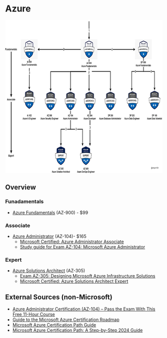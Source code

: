 # Azure

<img src="image.png" width=780 height=492 />

## Overview

### Funadamentals

* [Azure Fundamentals](fundamentals.md) (AZ-900) - $99

### Associate

* [Azure Administrator](administrator.md) (AZ-104)- $165
  * [Microsoft Certified: Azure Administrator Associate](https://learn.microsoft.com/en-us/credentials/certifications/azure-administrator/)
  * [Study guide for Exam AZ-104: Microsoft Azure Administrator](https://learn.microsoft.com/en-us/credentials/certifications/resources/study-guides/az-104)

### Expert

* [Azure Solutions Architect](solutions_architect.md) (AZ-305)
  * [Exam AZ-305: Designing Microsoft Azure Infrastructure Solutions](https://learn.microsoft.com/en-us/credentials/certifications/exams/az-305/)
  * [Microsoft Certified: Azure Solutions Architect Expert](https://learn.microsoft.com/en-us/credentials/certifications/azure-solutions-architect/)

## External Sources (non-Microsoft)

* [Azure Administrator Certification (AZ-104) – Pass the Exam With This Free 11-Hour Course](https://www.freecodecamp.org/news/azure-administrator-certification-az-104-pass-the-exam-with-this-free-11-hour-course/)
* [Guide to the Microsoft Azure Certification Roadmap](https://medium.com/@bongani169/guide-to-the-microsoft-azure-certification-roadmap-54979f1db5c1)
* [Microsoft Azure Certification Path Guide](https://www.theknowledgeacademy.com/blog/microsoft-azure-certification-path/)
* [Microsoft Azure Certification Path: A Step-by-Step 2024 Guide](https://k21academy.com/microsoft-azure/certification-path/)